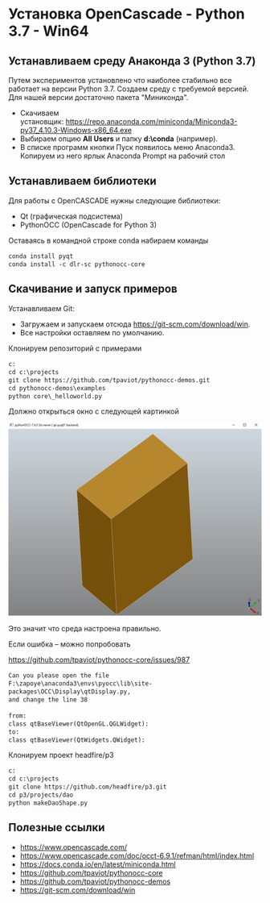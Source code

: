 # Установка OpenCascade - Python 3.7 - Win64
 
## Устанавливаем среду Анаконда 3 (Python 3.7)

Путем экспериментов установлено что наиболее стабильно все работает на версии Python 3.7. Создаем среду с требуемой версией. Для нашей версии достаточно пакета "Миниконда".

- Скачиваем установщик: <https://repo.anaconda.com/miniconda/Miniconda3-py37_4.10.3-Windows-x86_64.exe>
- Выбираем опцию **All Users** и папку **d:\conda** (например).
- В списке программ кнопки Пуск появилось меню Anaconda3. Копируем из него ярлык Anaconda Prompt на рабочий стол

## **Устанавливаем библиотеки**

Для работы с OpenCASCADE нужны следующие библиотеки:

- Qt (графическая подсистема) 
- PythonOCC (OpenCascade for Python 3)

Оставаясь в командной строке conda набираем команды

```
conda install pyqt
conda install -c dlr-sc pythonocc-core
```

## **Скачивание и запуск примеров**

Устанавливаем Git: 
- Загружаем и запускаем отсюда <https://git-scm.com/download/win>. 
- Все настройки оставляем по умолчанию.

Клонируем репозиторий с примерами

```
c:
cd c:\projects
git clone https://github.com/tpaviot/pythonocc-demos.git
cd pythonocc-demos\examples
python core\_helloworld.py
```

Должно открыться окно с следующей картинкой

![Test Image 3](success.png)

Это значит что среда настроена правильно.

Если ошибка – можно попробовать 

<https://github.com/tpaviot/pythonocc-core/issues/987>

```
Can you please open the file  
F:\zapoye\anaconda3\envs\pyocc\lib\site-packages\OCC\Display\qtDisplay.py,  
and change the line 38 

from:    
class qtBaseViewer(QtOpenGL.QGLWidget):
to:  
class qtBaseViewer(QtWidgets.QWidget):
```

Клонируем проект headfire/p3

```
c:
cd c:\projects
git clone https://github.com/headfire/p3.git
cd p3/projects/dao
python makeDaoShape.py
```

## **Полезные ссылки**

- <https://www.opencascade.com/>
- <https://www.opencascade.com/doc/occt-6.9.1/refman/html/index.html>
- <https://docs.conda.io/en/latest/miniconda.html>
- <https://github.com/tpaviot/pythonocc-core>
- <https://github.com/tpaviot/pythonocc-demos>
- <https://git-scm.com/download/win>


